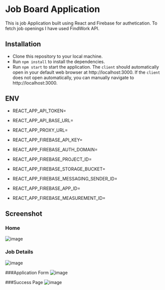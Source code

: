 # Job Board Application

This is job Application built using React and Firebase for authetication. To fetch job openings I have used FindWork API.

## Installation

- Clone this repository to your local machine.
- Run `npm install` to install the dependencies.
- Run `npm start` to start the application.
  The `client` should automatically open in your default web browser at http://localhost:3000. If the `client` does not open automatically, you can manually navigate to http://localhost:3000.

## ENV

- REACT_APP_API_TOKEN=
- REACT_APP_API_BASE_URL=
- REACT_APP_PROXY_URL=

- REACT_APP_FIREBASE_API_KEY=
- REACT_APP_FIREBASE_AUTH_DOMAIN=
- REACT_APP_FIREBASE_PROJECT_ID=
- REACT_APP_FIREBASE_STORAGE_BUCKET=
- REACT_APP_FIREBASE_MESSAGING_SENDER_ID=
- REACT_APP_FIREBASE_APP_ID=
- REACT_APP_FIREBASE_MEASUREMENT_ID=

## Screenshot

### Home
![image](https://github.com/hrithik4201/JobBoard/assets/70754092/2122b2e9-645e-4237-a2a3-2ac36edc31c3)

### Job Details
![image](https://github.com/hrithik4201/JobBoard/assets/70754092/665c8e07-1c3b-4a53-8dd6-529f56229e58)


###Application Form
![image](https://github.com/hrithik4201/JobBoard/assets/70754092/a976ece9-b345-4bae-a40e-d247ddde5bb0)


###Success Page
![image](https://github.com/hrithik4201/JobBoard/assets/70754092/b5f4dcea-1fc6-4cd8-b06c-7c0882bc4623)


